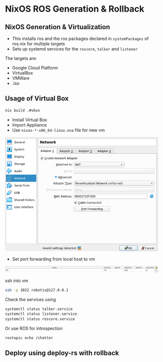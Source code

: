 # NixOS ROS Generation & Rollback

## NixOS Generation & Virtualization

- This installs ros and the ros packages declared in `systemPackages` of ros.nix for multiple targets
- Sets up systemd services for the `roscore`, `talker` and `listener`

The targets are:

- Google Cloud Platform
- VirtualBox
- VMWare
- .iso

## Usage of Virtual Box

``` bash
nix build .#vbox
```

- Install Virtual Box
- Import Appliance
- Use `nixos-*-x86_64-linux.ova` file for new vm

![](img/2024-10-09-15-40-29.png)

- Set port forwarding from local host to vm

![](img/2024-10-09-15-39-51.png)

ssh into vm

``` bash
ssh -p 3022 robotix@127.0.0.1
```

Check the services using

``` bash
systemctl status talker.service
systemctl status listener.service
systemctl status roscore.service
```

Or use ROS for introspection

``` bash
rostopic echo /chatter
```

## Deploy using deploy-rs with rollback


